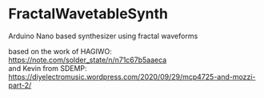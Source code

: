 # FractalWavetableSynth
Arduino Nano based synthesizer using fractal waveforms

based on the work of HAGIWO: https://note.com/solder_state/n/n71c67b5aaeca  
and Kevin from SDEMP: https://diyelectromusic.wordpress.com/2020/09/29/mcp4725-and-mozzi-part-2/
